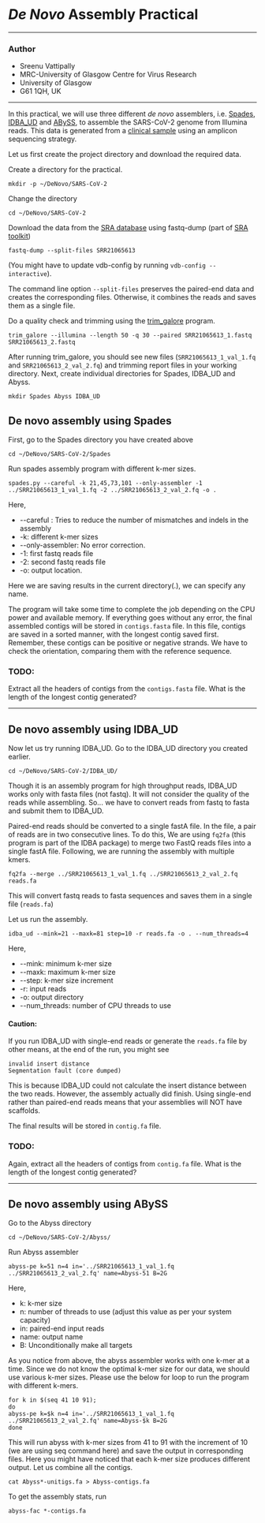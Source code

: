 
# *De Novo* Assembly Practical
---

### Author

- Sreenu Vattipally
- MRC-University of Glasgow Centre for Virus Research
- University of Glasgow
- G61 1QH, UK

---

In this practical, we will use three different *de novo* assemblers, i.e. [Spades](https://github.com/ablab/spades), [IDBA_UD](https://github.com/loneknightpy/idba) and [ABySS](https://github.com/bcgsc/abyss), to assemble the SARS-CoV-2 genome from Illumina reads. This data is generated from a [clinical sample](https://www.ncbi.nlm.nih.gov/sra/?term=SRR21065613) using an amplicon sequencing strategy.

Let us first create the project directory and download the required data.

Create a directory for the practical. 
```
mkdir -p ~/DeNovo/SARS-CoV-2 
```

Change the directory
```
cd ~/DeNovo/SARS-CoV-2
```

Download the data from the [SRA database](https://ncbi.nlm.nih.gov/sra) using fastq-dump (part of [SRA toolkit](https://github.com/ncbi/sra-tools))
```
fastq-dump --split-files SRR21065613
```

(You might have to update vdb-config by running `vdb-config --interactive`). 

The command line option `--split-files` preserves the paired-end data and creates the corresponding files. Otherwise, it combines the reads and saves them as a single file. 

Do a quality check and trimming using the [trim_galore](https://github.com/FelixKrueger/TrimGalore) program.
```
trim_galore --illumina --length 50 -q 30 --paired SRR21065613_1.fastq SRR21065613_2.fastq
```

After running trim_galore,  you should see new files (`SRR21065613_1_val_1.fq` and `SRR21065613_2_val_2.fq`) and trimming report files in your working directory. Next, create individual directories for Spades, IDBA_UD and Abyss.

```
mkdir Spades Abyss IDBA_UD
```

## De novo assembly using Spades 

First, go to the Spades directory you have created above
```
cd ~/DeNovo/SARS-CoV-2/Spades
```

Run spades assembly program with different k-mer sizes.
```
spades.py --careful -k 21,45,73,101 --only-assembler -1 ../SRR21065613_1_val_1.fq -2 ../SRR21065613_2_val_2.fq -o .
```

Here,

- --careful : Tries to reduce the number of mismatches and indels in the assembly   
- -k: different k-mer sizes
- --only-assembler: No error correction.
- -1: first fastq reads file
- -2: second fastq reads file
- -o: output location. 

Here we are saving results in the current directory(.), we can specify any name.

The program will take some time to complete the job depending on the CPU power and available memory. If everything goes without any error, the final assembled contigs will be stored in `contigs.fasta` file. In this file, contigs are saved in a sorted manner, with the longest contig saved first. Remember, these contigs can be positive or negative strands. We have to check the orientation, comparing them with the reference sequence.

### TODO: 
Extract all the headers of contigs from the `contigs.fasta` file. 
What is the length of the longest contig generated?

---

## De novo assembly using IDBA_UD

Now let us try running IDBA_UD. Go to the IDBA_UD directory you created earlier. 
```
cd ~/DeNovo/SARS-CoV-2/IDBA_UD/
```

Though it is an assembly program for high throughput reads, IDBA_UD works only with fasta files (not fastq). It will not consider the quality of the reads while assembling. So... we have to convert reads from fastq to fasta and submit them to IDBA_UD.

Paired-end reads should be converted to a single fastA file. In the file, a pair of reads are in two consecutive lines. To do this, We are using `fq2fa` (this program is part of the IDBA package) to merge two FastQ reads files into a single fastA file. Following, we are running the assembly with multiple kmers.

```
fq2fa --merge ../SRR21065613_1_val_1.fq ../SRR21065613_2_val_2.fq reads.fa 
```

This will convert fastq reads to fasta sequences and saves them in a single file (`reads.fa`)

Let us run the assembly.
```
idba_ud --mink=21 --maxk=81 step=10 -r reads.fa -o . --num_threads=4
```


Here,

- --mink: minimum k-mer size
- --maxk: maximum k-mer size
- --step: k-mer size increment
- -r: input reads
- -o: output directory
- --num_threads: number of CPU threads to use

#### Caution:
If you run IDBA_UD with single-end reads or generate the `reads.fa` file by other means, at the end of the run, you might see

```
invalid insert distance 
Segmentation fault (core dumped)
```

This is because IDBA_UD could not calculate the insert distance between the two reads. However, the assembly actually did finish. Using single-end rather than paired-end reads means that your assemblies will NOT have scaffolds.

The final results will be stored in `contig.fa` file.

### TODO: 
Again, extract all the headers of contigs from `contig.fa` file. What is the length of the longest contig generated?


---

## De novo assembly using ABySS

Go to the Abyss directory

```
cd ~/DeNovo/SARS-CoV-2/Abyss/
```

Run Abyss assembler

```
abyss-pe k=51 n=4 in='../SRR21065613_1_val_1.fq ../SRR21065613_2_val_2.fq' name=Abyss-51 B=2G
```

Here,

- k: k-mer size
- n: number of threads to use (adjust this value as per your system capacity)
- in: paired-end input reads
- name: output name
- B: Unconditionally make all targets

As you notice from above, the abyss assembler works with one k-mer at a time. Since we do not know the optimal k-mer size for our data, we should use various k-mer sizes. Please use the below for loop to run the program with different k-mers.

```
for k in $(seq 41 10 91);
do
abyss-pe k=$k n=4 in='../SRR21065613_1_val_1.fq ../SRR21065613_2_val_2.fq' name=Abyss-$k B=2G
done
```

This will run abyss with k-mer sizes from 41 to 91 with the increment of 10 (we are using seq command here) and save the output in corresponding files. Here you might have noticed that each k-mer size produces different output. Let us combine all the contigs.

```
cat Abyss*-unitigs.fa > Abyss-contigs.fa
```

To get the assembly stats, run

```
abyss-fac *-contigs.fa
```
